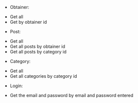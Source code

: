 - Obtainer: 
+ Get all
+ Get by obtainer id


- Post:
+ Get all
+ Get all posts by obtainer id
+ Get all posts by category id


- Category:
+ Get all
+ Get all categories by category id


- Login:
+ Get the email and password by email and password entered